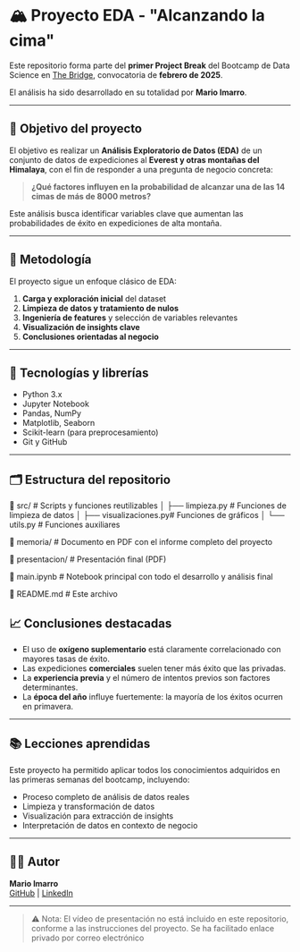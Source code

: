 # 🏔️ Proyecto EDA - "Alcanzando la cima"

Este repositorio forma parte del **primer Project Break** del Bootcamp de Data Science en [The Bridge](https://www.thebridge.tech/), convocatoria de **febrero de 2025**.

El análisis ha sido desarrollado en su totalidad por **Mario Imarro**.

---

## 🎯 Objetivo del proyecto

El objetivo es realizar un **Análisis Exploratorio de Datos (EDA)** de un conjunto de datos de expediciones al **Everest y otras montañas del Himalaya**, con el fin de responder a una pregunta de negocio concreta:

> **¿Qué factores influyen en la probabilidad de alcanzar una de las 14 cimas de más de 8000 metros?**

Este análisis busca identificar variables clave que aumentan las probabilidades de éxito en expediciones de alta montaña.

---

## 🧠 Metodología

El proyecto sigue un enfoque clásico de EDA:

1. **Carga y exploración inicial** del dataset
2. **Limpieza de datos y tratamiento de nulos**
3. **Ingeniería de features** y selección de variables relevantes
4. **Visualización de insights clave**
5. **Conclusiones orientadas al negocio**

---

## 🧰 Tecnologías y librerías

- Python 3.x
- Jupyter Notebook
- Pandas, NumPy
- Matplotlib, Seaborn
- Scikit-learn (para preprocesamiento)
- Git y GitHub

---

## 🗂️ Estructura del repositorio

📁 src/ # Scripts y funciones reutilizables
│ ├── limpieza.py # Funciones de limpieza de datos
│ ├── visualizaciones.py# Funciones de gráficos
│ └── utils.py # Funciones auxiliares

📁 memoria/ # Documento en PDF con el informe completo del proyecto

📁 presentacion/ # Presentación final (PDF)

📄 main.ipynb # Notebook principal con todo el desarrollo y análisis final

📄 README.md # Este archivo


## 📈 Conclusiones destacadas

- El uso de **oxígeno suplementario** está claramente correlacionado con mayores tasas de éxito.
- Las expediciones **comerciales** suelen tener más éxito que las privadas.
- La **experiencia previa** y el número de intentos previos son factores determinantes.
- La **época del año** influye fuertemente: la mayoría de los éxitos ocurren en primavera.

---

## 📚 Lecciones aprendidas

Este proyecto ha permitido aplicar todos los conocimientos adquiridos en las primeras semanas del bootcamp, incluyendo:

- Proceso completo de análisis de datos reales
- Limpieza y transformación de datos
- Visualización para extracción de insights
- Interpretación de datos en contexto de negocio

---

## 👨‍💻 Autor

**Mario Imarro**  
[GitHub](https://github.com/msimgit) | [LinkedIn](https://linkedin.com/in/mariosimarro)

---

> ⚠️ Nota: El vídeo de presentación no está incluido en este repositorio, conforme a las instrucciones del proyecto. Se  ha facilitado enlace privado por correo electrónico
